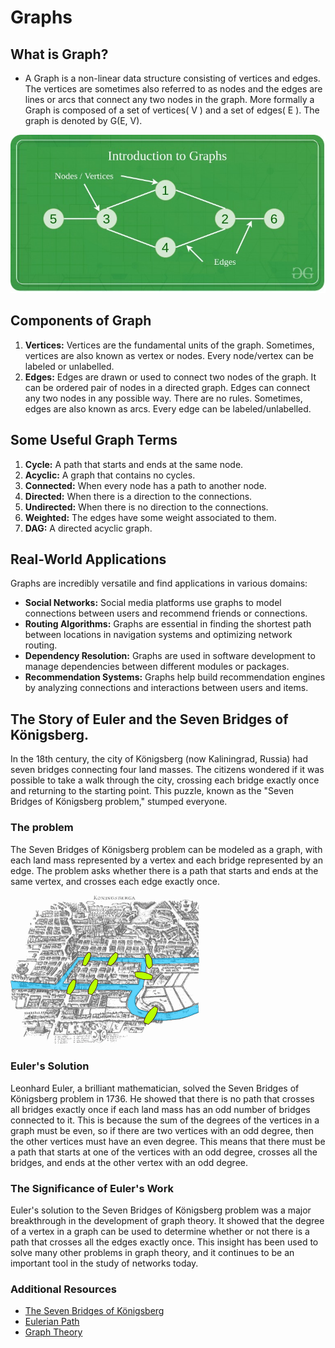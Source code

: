 # Graphs

## What is Graph?
- A Graph is a non-linear data structure consisting of vertices and edges. The vertices are sometimes also referred to as nodes and the edges are lines or arcs that connect any two nodes in the graph. More formally a Graph is composed of a set of vertices( V ) and a set of edges( E ). The graph is denoted by G(E, V).

![Graph](../../Images/Graph.jpg)

## Components of Graph
1. **Vertices:** Vertices are the fundamental units of the graph. Sometimes, vertices are also known as vertex or nodes. Every node/vertex can be labeled or unlabelled.
2. **Edges:** Edges are drawn or used to connect two nodes of the graph. It can be ordered pair of nodes in a directed graph. Edges can connect any two nodes in any possible way. There are no rules. Sometimes, edges are also known as arcs. Every edge can be labeled/unlabelled.

## Some Useful Graph Terms
1. **Cycle:** A path that starts and ends at the same node.
2. **Acyclic:** A graph that contains no cycles.
3. **Connected:** When every node has a path to another node.
4. **Directed:** When there is a direction to the connections.
5. **Undirected:** When there is no direction to the connections.
6. **Weighted:** The edges have some weight associated to them.
7. **DAG:** A directed acyclic graph.

## Real-World Applications
Graphs are incredibly versatile and find applications in various domains:

- **Social Networks:** Social media platforms use graphs to model connections between users and recommend friends or connections.
- **Routing Algorithms:** Graphs are essential in finding the shortest path between locations in navigation systems and optimizing network routing.
- **Dependency Resolution:** Graphs are used in software development to manage dependencies between different modules or packages.
- **Recommendation Systems:** Graphs help build recommendation engines by analyzing connections and interactions between users and items.

## The Story of Euler and the Seven Bridges of Königsberg.
In the 18th century, the city of Königsberg (now Kaliningrad, Russia) had seven bridges connecting four land masses. The citizens wondered if it was possible to take a walk through the city, crossing each bridge exactly once and returning to the starting point. This puzzle, known as the "Seven Bridges of Königsberg problem," stumped everyone.

### The problem
The Seven Bridges of Königsberg problem can be modeled as a graph, with each land mass represented by a vertex and each bridge represented by an edge. The problem asks whether there is a path that starts and ends at the same vertex, and crosses each edge exactly once.

![Seven Bridges Of Konigsberg](../../Images/SevenBridgesOfKonigsberg.png)

### Euler's Solution
Leonhard Euler, a brilliant mathematician, solved the Seven Bridges of Königsberg problem in 1736. He showed that there is no path that crosses all bridges exactly once if each land mass has an odd number of bridges connected to it. This is because the sum of the degrees of the vertices in a graph must be even, so if there are two vertices with an odd degree, then the other vertices must have an even degree. This means that there must be a path that starts at one of the vertices with an odd degree, crosses all the bridges, and ends at the other vertex with an odd degree.

### The Significance of Euler's Work
Euler's solution to the Seven Bridges of Königsberg problem was a major breakthrough in the development of graph theory. It showed that the degree of a vertex in a graph can be used to determine whether or not there is a path that crosses all the edges exactly once. This insight has been used to solve many other problems in graph theory, and it continues to be an important tool in the study of networks today.

### Additional Resources
- [The Seven Bridges of Königsberg](https://en.wikipedia.org/wiki/Seven_Bridges_of_K%C3%B6nigsberg)
- [Eulerian Path](https://en.wikipedia.org/wiki/Eulerian_path)
- [Graph Theory](https://en.wikipedia.org/wiki/Graph_theory)
